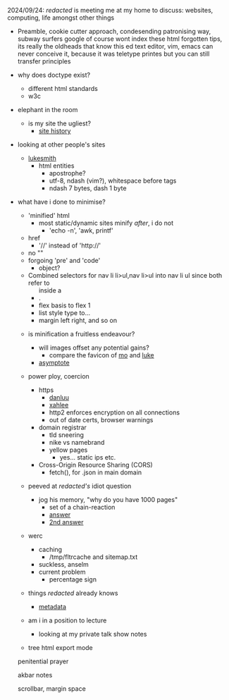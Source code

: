 
2024/09/24: _redacted_ is meeting me at my home to discuss: websites, computing, life amongst other things


- Preamble, cookie cutter approach, condesending patronising way, subway surfers
google of course wont index these html forgotten tips, its really the oldheads that know this
ed text editor, vim, emacs can never conceive it, because it was teletype printes but you can still transfer principles

- why does doctype exist?
	- different html standards
	- w3c

- elephant in the room
	- is my site the ugliest?
		- [site history](archive/misc/personal/computing/site_history)

- looking at other people's sites
	- [lukesmith](https://lukesmith.xyz/)
		- html entities
			- apostrophe?
			- utf-8, ndash (vim?), whitespace before tags
			- ndash 7 bytes, dash 1 byte
	
- what have i done to minimise?
	- 'minified' html
		- most static/dynamic sites minify *after*, i do not
			- 'echo -n', 'awk, printf'
	- href
		- '//' instead of 'http://'	
	- no ""
	- forgoing 'pre' and 'code'
		- object?
	- Combined selectors for nav li li>ul,nav li>ul into nav li ul since both refer to <ul> inside a <li>.
	- flex basis to flex 1
	- list style type to...
	- margin left right, and so on

- is minification a fruitless endeavour?
	- will images offset any potential gains?
		- compare the favicon of [mo](https://mohdsaed.com) and [luke](https://lukesmith.xyz)
	- [asymptote](handbook/cs/coding/wolfram/asymptote)

- power ploy, coercion
	- https
		- [danluu](https://danluu.com/web-bloat/)
		- [xahlee](http://xahlee.info/w/why_no_https.html)
		- http2 enforces encryption on all connections
		- out of date certs, browser warnings
	- domain registrar
		- tld sneering
		- nike vs namebrand
		- yellow pages
			- yes... static ips etc. 
	- Cross-Origin Resource Sharing (CORS)
		- fetch(), for .json in main domain

- peeved at _redacted's_ idiot question
	- jog his memory, "why do you have 1000 pages"
		- set of a chain-reaction
		- [answer](/blog/why/websites)
		- [2nd answer](/blog/offloading_parenting)

- werc
	- caching
		- /tmp/fltrcache and sitemap.txt
	- suckless, anselm
	- current problem
		- percentage sign 

- things _redacted_ already knows
	- [metadata](http://95.179.238.202/archive/misc/cache/impact_of_metadata_on_image_performance/index)

- am i in a position to lecture
	- looking at my private talk show notes

- tree html export mode

penitential prayer

akbar notes

scrollbar, margin space

